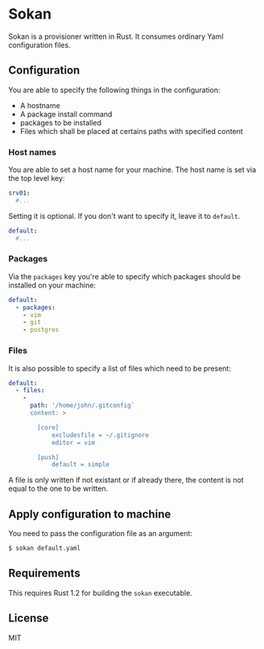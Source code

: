 # Sokan
Sokan is a provisioner written in Rust. It consumes ordinary Yaml configuration files.

## Configuration
You are able to specify the following things in the configuration:
- A hostname
- A package install command
- packages to be installed
- Files which shall be placed at certains paths with specified content

### Host names

You are able to set a host name for your machine. The host name is set via the top level key:

```yaml
srv01:
  #...
```

Setting it is optional. If you don't want to specify it, leave it to `default`.

```yaml
default:
  #...
```

### Packages

Via the `packages` key you're able to specify which packages should be installed on your machine:

```yaml
default:
  - packages:
    - vim
    - git
    - postgres
```

### Files

It is also possible to specify a list of files which need to be present:

```yaml
default:
  - files:
    -
      path: '/home/john/.gitconfig`
      content: >

        [core]
	        excludesfile = ~/.gitignore
	        editor = vim

        [push]
	        default = simple
```

A file is only written if not existant or if already there, the content is not equal to the one to be written.

## Apply configuration to machine

You need to pass the configuration file as an argument:

```bash
$ sokan default.yaml
```

## Requirements

This requires Rust 1.2 for building the `sokan` executable.

## License

MIT
